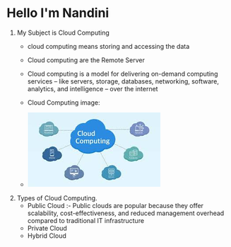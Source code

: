 # Hello I'm Nandini
1. My Subject is Cloud Computing
   - cloud computing means storing and accessing the data
   - Cloud computing are the Remote Server
   - Cloud computing is a model for delivering on-demand computing services – like servers,
      storage, databases, networking, software, analytics, and intelligence – over the internet
   -  Cloud Computing image:
   
   -    ![Fix it quick!Tulorials(1)](https://github.com/atltanmay/my-website/blob/main/Cloud.jpg)
2. Types of Cloud Computing.
   - Public Cloud :- Public clouds are popular because they offer scalability, cost-effectiveness,
     and reduced management overhead compared to traditional IT infrastructure
   - Private Cloud 
   - Hybrid Cloud

